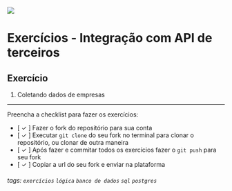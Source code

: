 ![](https://i.imgur.com/xG74tOh.png)

# Exercícios - Integração com API de terceiros

## Exercício

1. Coletando dados de empresas

---

Preencha a checklist para fazer os exercícios:

- [ ✓ ] Fazer o fork do repositório para sua conta
- [ ✓ ] Executar `git clone` do seu fork no terminal para clonar o repositório, ou clonar de outra maneira
- [ ✓ ] Após fazer e commitar todos os exercícios fazer o `git push` para seu fork
- [ ✓ ] Copiar a url do seu fork e enviar na plataforma

###### tags: `exercícios` `lógica` `banco de dados` `sql` `postgres`
